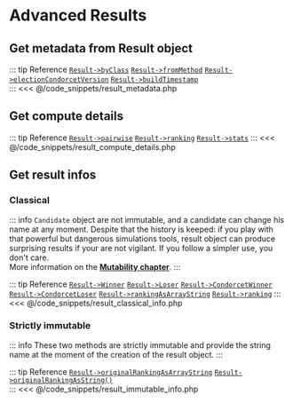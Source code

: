 # Advanced Results

## Get metadata from Result object

::: tip Reference
[`Result->byClass`](/api-reference/Result%20Class/Result--byClass) 
[`Result->fromMethod`](/api-reference/Result%20Class/Result--fromMethod) 
[`Result->electionCondorcetVersion`](/api-reference/Result%20Class/Result--electionCondorcetVersion) 
[`Result->buildTimestamp`](/api-reference/Result%20Class/Result--buildTimestamp)  
:::
<<< @/code_snippets/result_metadata.php

## Get compute details

::: tip Reference
[`Result->pairwise`](/api-reference/Result%20Class/Result--pairwise) 
[`Result->ranking`](/api-reference/Result%20Class/Result--ranking)
[`Result->stats`](/api-reference/Result%20Class/Result--stats)
:::
<<< @/code_snippets/result_compute_details.php

## Get result infos

### **Classical**
::: info
`Candidate` object are not immutable, and a candidate can change his name at any moment. Despite that the history is keeped: if you play with that powerful but dangerous simulations tools, result object can produce surprising results if your are not vigilant. If you follow a simpler use, you don't care.  
More information on the [**Mutability chapter**](/book/3.AsPhpLibrary/8.GoFurther/6.Mutability).
:::

::: tip Reference
[`Result->Winner`](/api-reference/Result%20Class/Result--Winner) 
[`Result->Loser`](/api-reference/Result%20Class/Result--Loser) 
[`Result->CondorcetWinner`](/api-reference/Result%20Class/Result--CondorcetWinner) 
[`Result->CondorcetLoser`](/api-reference/Result%20Class/Result--CondorcetLoser) 
[`Result->rankingAsArrayString`](/api-reference/Result%20Class/Result--rankingAsArrayString)
[`Result->ranking`](/api-reference/Result%20Class/Result--ranking)
:::
<<< @/code_snippets/result_classical_info.php

### **Strictly immutable**
::: info
These two methods are strictly immutable and provide the string name at the moment of the creation of the result object.
:::

::: tip Reference
[`Result->originalRankingAsArrayString`](/api-reference/Result%20Class/Result--originalRankingAsArrayString) 
[`Result->originalRankingAsString()`](/api-reference/Result%20Class/Result--originalRankingAsString)  
:::
<<< @/code_snippets/result_immutable_info.php
